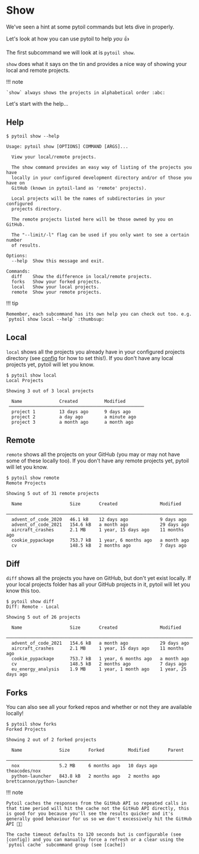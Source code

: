 # Show

We've seen a hint at some pytoil commands but lets dive in properly.

Let's look at how you can use pytoil to help *you* :thumbsup:

The first subcommand we will look at is `pytoil show`.

`show` does what it says on the tin and provides a nice way of showing your local and remote projects.

!!! note

    `show` always shows the projects in alphabetical order :abc:

Let's start with the help...

## Help

<div class="termy">

```console
$ pytoil show --help

Usage: pytoil show [OPTIONS] COMMAND [ARGS]...

  View your local/remote projects.

  The show command provides an easy way of listing of the projects you have
  locally in your configured development directory and/or of those you have on
  GitHub (known in pytoil-land as 'remote' projects).

  Local projects will be the names of subdirectories in your configured
  projects directory.

  The remote projects listed here will be those owned by you on GitHub.

  The "--limit/-l" flag can be used if you only want to see a certain number
  of results.

Options:
  --help  Show this message and exit.

Commands:
  diff    Show the difference in local/remote projects.
  forks   Show your forked projects.
  local   Show your local projects.
  remote  Show your remote projects.
```

</div>

!!! tip

    Remember, each subcommand has its own help you can check out too. e.g. `pytoil show local --help` :thumbsup:

## Local

`local` shows all the projects you already have in your configured projects directory (see [config] for how to set this!). If you don't have any local projects yet, pytoil will let you know.

<div class="termy">

```console
$ pytoil show local
Local Projects

Showing 3 out of 3 local projects

  Name              Created          Modified
 ───────────────────────────────────────────────────
  project 1         13 days ago      9 days ago
  project 2         a day ago        a minute ago
  project 3         a month ago      a month ago
```

</div>

## Remote

`remote` shows all the projects on your GitHub (you may or may not have some of these locally too). If you don't have any remote projects yet, pytoil will let you know.

<div class="termy">

```console
$ pytoil show remote
Remote Projects

Showing 5 out of 31 remote projects

  Name                  Size       Created                Modified
 ───────────────────────────────────────────────────────────────────────
  advent_of_code_2020   46.1 kB    12 days ago            9 days ago
  advent_of_code_2021   154.6 kB   a month ago            29 days ago
  aircraft_crashes      2.1 MB     1 year, 15 days ago    11 months ago
  cookie_pypackage      753.7 kB   1 year, 6 months ago   a month ago
  cv                    148.5 kB   2 months ago           7 days ago

```

</div>

[config]: ../config.md

## Diff

`diff` shows all the projects you have on GitHub, but don't yet exist locally. If your local projects folder has all your GitHub projects in it, pytoil will let you know this too.

<div class="termy">

```console
$ pytoil show diff
Diff: Remote - Local

Showing 5 out of 26 projects

  Name                  Size       Created                Modified
 ─────────────────────────────────────────────────────────────────────────────
  advent_of_code_2021   154.6 kB   a month ago            29 days ago
  aircraft_crashes      2.1 MB     1 year, 15 days ago    11 months ago
  cookie_pypackage      753.7 kB   1 year, 6 months ago   a month ago
  cv                    148.5 kB   2 months ago           7 days ago
  eu_energy_analysis    1.9 MB     1 year, 1 month ago    1 year, 25 days ago

```

</div>

## Forks

You can also see all your forked repos and whether or not they are available locally!

<div class="termy">

```console
$ pytoil show forks
Forked Projects

Showing 2 out of 2 forked projects

  Name              Size       Forked         Modified       Parent
 ────────────────────────────────────────────────────────────────────────────────────────
  nox               5.2 MB     6 months ago   10 days ago    theacodes/nox
  python-launcher   843.8 kB   2 months ago   2 months ago   brettcannon/python-launcher

```

</div>

!!! note

    Pytoil caches the responses from the GitHub API so repeated calls in that time period will hit the cache not the GitHub API directly, this is good for you because you'll see the results quicker and it's generally good behaviour for us so we don't excessively hit the GitHub API 👍🏻

    The cache timeout defaults to 120 seconds but is configurable (see [config]) and you can manually force a refresh or a clear using the `pytoil cache` subcommand group (see [cache])

[config]: ../config.md
[cache]: cache.md
